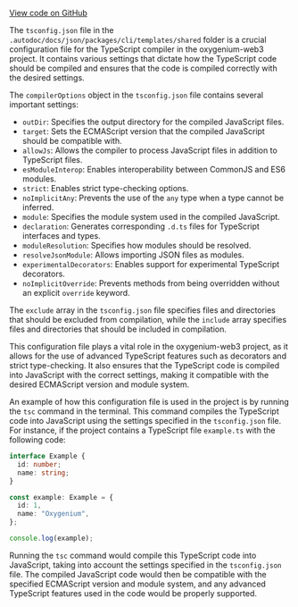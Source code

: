 [View code on GitHub](https://github.com/oxygenium/oxygenium-web3/.autodoc/docs/json/packages/cli/templates/shared)

The `tsconfig.json` file in the `.autodoc/docs/json/packages/cli/templates/shared` folder is a crucial configuration file for the TypeScript compiler in the oxygenium-web3 project. It contains various settings that dictate how the TypeScript code should be compiled and ensures that the code is compiled correctly with the desired settings.

The `compilerOptions` object in the `tsconfig.json` file contains several important settings:

- `outDir`: Specifies the output directory for the compiled JavaScript files.
- `target`: Sets the ECMAScript version that the compiled JavaScript should be compatible with.
- `allowJs`: Allows the compiler to process JavaScript files in addition to TypeScript files.
- `esModuleInterop`: Enables interoperability between CommonJS and ES6 modules.
- `strict`: Enables strict type-checking options.
- `noImplicitAny`: Prevents the use of the `any` type when a type cannot be inferred.
- `module`: Specifies the module system used in the compiled JavaScript.
- `declaration`: Generates corresponding `.d.ts` files for TypeScript interfaces and types.
- `moduleResolution`: Specifies how modules should be resolved.
- `resolveJsonModule`: Allows importing JSON files as modules.
- `experimentalDecorators`: Enables support for experimental TypeScript decorators.
- `noImplicitOverride`: Prevents methods from being overridden without an explicit `override` keyword.

The `exclude` array in the `tsconfig.json` file specifies files and directories that should be excluded from compilation, while the `include` array specifies files and directories that should be included in compilation.

This configuration file plays a vital role in the oxygenium-web3 project, as it allows for the use of advanced TypeScript features such as decorators and strict type-checking. It also ensures that the TypeScript code is compiled into JavaScript with the correct settings, making it compatible with the desired ECMAScript version and module system.

An example of how this configuration file is used in the project is by running the `tsc` command in the terminal. This command compiles the TypeScript code into JavaScript using the settings specified in the `tsconfig.json` file. For instance, if the project contains a TypeScript file `example.ts` with the following code:

```typescript
interface Example {
  id: number;
  name: string;
}

const example: Example = {
  id: 1,
  name: "Oxygenium",
};

console.log(example);
```

Running the `tsc` command would compile this TypeScript code into JavaScript, taking into account the settings specified in the `tsconfig.json` file. The compiled JavaScript code would then be compatible with the specified ECMAScript version and module system, and any advanced TypeScript features used in the code would be properly supported.
